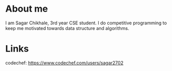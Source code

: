 # About me

I am Sagar Chikhale, 3rd year CSE student. I do competitive programming to keep me motivated towards data structure and algorithms.

# Links

codechef: https://www.codechef.com/users/sagar2702 
